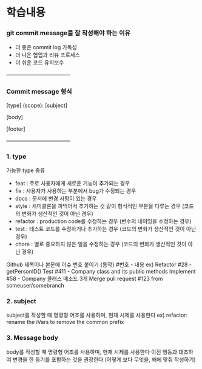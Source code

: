 
# 학습내용
### git commit message를 잘 작성해야 하는 이유
- 더 좋은 commit log 가독성
- 더 나은 협업과 리뷰 프로세스
- 더 쉬운 코드 유지보수

————————————
### Commit message 형식

[type] (scope): [subject]

[body]

[footer]

————————————

### 1. type

가능한 type 종류
- feat : 주로 사용자에게 새로운 기능이 추가되는 경우
- fix : 사용자가 사용하는 부분에서 bug가 수정되는 경우
- docs : 문서에 변경 사항이 있는 경우
- style : 세미콜론을 까먹어서 추가하는 것 같이 형식적인 부분을 다루는 경우 (코드의 변화가 생산적인 것이 아닌 경우)
- refactor : production code를 수정하는 경우 (변수의 네이밍을 수정하는 경우)
- test : 테스트 코드를 수정하거나 추가하는 경우 (코드의 변화가 생산적인 것이 아닌 경우)
- chore : 별로 중요하지 않은 일을 수정하는 경우 (코드의 변화가 생산적인 것이 아닌 경우)

Github 제목이나 본문에 이슈 번호 붙이기
{동작} #번호 - 내용
ex) 
Refactor #28 - getPersonID()
Test #411 - Company class and its public methods
Implement #58 - Company 클래스 메소드 3개
Merge pull request #123 from someuser/somebranch

### 2. subject

subject를 작성할 때 명령형 어조를 사용하며, 현재 시제를 사용한다
ex) refactor: rename the iVars to remove the common prefix

### 3. Message body

body를 작성할 때 명령형 어조를 사용하며, 현재 시제를 사용한다
이전 행동과 대조하여 변경을 한 동기를 포함하는 것을 권장한다 (어떻게 보다 무엇을, 왜에 맞춰 작성하기)
